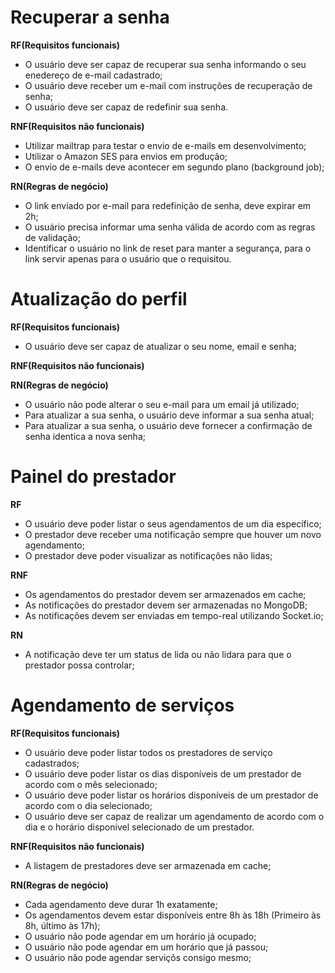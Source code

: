 # Recuperar a senha

**RF(Requisitos funcionais)**

- O usuário deve ser capaz de recuperar sua senha informando o seu enedereço de e-mail cadastrado;
- O usuário deve receber um e-mail com instruções de recuperação de senha;
- O usuário deve ser capaz de redefinir sua senha.

**RNF(Requisitos não funcionais)**

- Utilizar mailtrap para testar o envio de e-mails em desenvolvimento;
- Utilizar o Amazon SES para envios em produção;
- O envio de e-mails deve acontecer em segundo plano (background job);

**RN(Regras de negócio)**

- O link enviado por e-mail para redefinição de senha, deve expirar em 2h;
- O usuário precisa informar uma senha válida de acordo com as regras de validação;
- Identificar o usuário no link de reset para manter a segurança, para o link servir apenas para o usuário que o requisitou.

# Atualização do perfil

**RF(Requisitos funcionais)**

- O usuário deve ser capaz de atualizar o seu nome, email e senha;

**RNF(Requisitos não funcionais)**

**RN(Regras de negócio)**

- O usuário não pode alterar o seu e-mail para um email já utilizado;
- Para atualizar a sua senha, o usuário deve informar a sua senha atual;
- Para atualizar a sua senha, o usuário deve fornecer a confirmação de senha identica a nova senha;

# Painel do prestador

**RF**

- O usuário deve poder listar o seus agendamentos de um dia específico;
- O prestador deve receber uma notificação sempre que houver um novo agendamento;
- O prestador deve poder visualizar as notificações não lidas;

**RNF**

- Os agendamentos do prestador devem ser armazenados em cache;
- As notificações do prestador devem ser armazenadas no MongoDB;
- As notificações devem ser enviadas em tempo-real utilizando Socket.io;

**RN**

- A notificação deve ter um status de lida ou não lidara para que o prestador possa
  controlar;

# Agendamento de serviços

**RF(Requisitos funcionais)**

- O usuário deve poder listar todos os prestadores de serviço cadastrados;
- O usuário deve poder listar os dias disponíveis de um prestador de acordo com o mês selecionado;
- O usuário deve poder listar os horários disponíveis de um prestador de acordo com o dia selecionado;
- O usuário deve ser capaz de realizar um agendamento de acordo com o dia e o horário disponível selecionado de um prestador.

**RNF(Requisitos não funcionais)**

- A listagem de prestadores deve ser armazenada em cache;

**RN(Regras de negócio)**

- Cada agendamento deve durar 1h exatamente;
- Os agendamentos devem estar disponíveis entre 8h às 18h (Primeiro às 8h, último às 17h);
- O usuário não pode agendar em um horário já ocupado;
- O usuário não pode agendar em um horário que já passou;
- O usuário não pode agendar serviçõs consigo mesmo;
